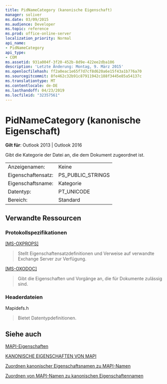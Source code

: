 ```yaml
---
title: PidNameCategory (kanonische Eigenschaft)
manager: soliver
ms.date: 03/09/2015
ms.audience: Developer
ms.topic: reference
ms.prod: office-online-server
localization_priority: Normal
api_name:
- PidNameCategory
api_type:
- COM
ms.assetid: 931a004f-3f20-452b-8d9e-422ee2dba106
description: 'Letzte Änderung: Montag, 9. März 2015'
ms.openlocfilehash: ff2a0eac1e65f7d7cf8d620a6e15f43a1b776a70
ms.sourcegitcommit: 8fe462c32b91c87911942c188f3445e85a54137c
ms.translationtype: MT
ms.contentlocale: de-DE
ms.lasthandoff: 04/23/2019
ms.locfileid: "32357561"
---
```

# <a name="pidnamecategory-canonical-property"></a>PidNameCategory (kanonische Eigenschaft)

  
  
**Gilt für**: Outlook 2013 | Outlook 2016 
  
Gibt die Kategorie der Datei an, die dem Dokument zugeordnet ist.
  
|||
|:-----|:-----|
|Anzeigenamen:  <br/> |Keine  <br/> |
|Eigenschaftensatz:  <br/> |PS_PUBLIC_STRINGS  <br/> |
|Eigenschaftsname:  <br/> |Kategorie  <br/> |
|Datentyp:  <br/> |PT_UNICODE  <br/> |
|Bereich:  <br/> |Standard  <br/> |
   
## <a name="related-resources"></a>Verwandte Ressourcen

### <a name="protocol-specifications"></a>Protokollspezifikationen

[[MS-OXPROPS]](https://msdn.microsoft.com/library/f6ab1613-aefe-447d-a49c-18217230b148%28Office.15%29.aspx)
  
> Stellt Eigenschaftensatzdefinitionen und Verweise auf verwandte Exchange Server zur Verfügung.
    
[[MS-OXODOC]](https://msdn.microsoft.com/library/103007c8-5066-4bed-84e3-4465907af098%28Office.15%29.aspx)
  
> Gibt die Eigenschaften und Vorgänge an, die für Dokumente zulässig sind.
    
### <a name="header-files"></a>Headerdateien

Mapidefs.h
  
> Bietet Datentypdefinitionen.
    
## <a name="see-also"></a>Siehe auch



[MAPI-Eigenschaften](mapi-properties.md)
  
[KANONISCHE EIGENSCHAFTEN VON MAPI](mapi-canonical-properties.md)
  
[Zuordnen kanonischer Eigenschaftsnamen zu MAPI-Namen](mapping-canonical-property-names-to-mapi-names.md)
  
[Zuordnen von MAPI-Namen zu kanonischen Eigenschaftennamen](mapping-mapi-names-to-canonical-property-names.md)


